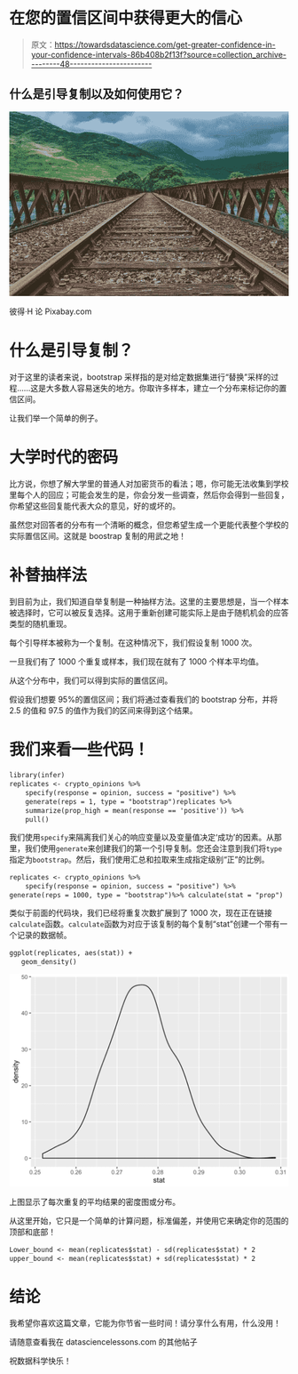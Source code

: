 # 在您的置信区间中获得更大的信心

> 原文：<https://towardsdatascience.com/get-greater-confidence-in-your-confidence-intervals-86b408b2f13f?source=collection_archive---------48----------------------->

## 什么是引导复制以及如何使用它？

![](img/cfb56ce8c9e68bc1c89b62d520fa9d0f.png)

彼得·H 论 Pixabay.com

# 什么是引导复制？

对于这里的读者来说，bootstrap 采样指的是对给定数据集进行“替换”采样的过程……这是大多数人容易迷失的地方。你取许多样本，建立一个分布来标记你的置信区间。

让我们举一个简单的例子。

# 大学时代的密码

比方说，你想了解大学里的普通人对加密货币的看法；嗯，你可能无法收集到学校里每个人的回应；可能会发生的是，你会分发一些调查，然后你会得到一些回复，你希望这些回复能代表大众的意见，好的或坏的。

虽然您对回答者的分布有一个清晰的概念，但您希望生成一个更能代表整个学校的实际置信区间。这就是 boostrap 复制的用武之地！

# 补替抽样法

到目前为止，我们知道自举复制是一种抽样方法。这里的主要思想是，当一个样本被选择时，它可以被反复选择。这用于重新创建可能实际上是由于随机机会的应答类型的随机重现。

每个引导样本被称为一个复制。在这种情况下，我们假设复制 1000 次。

一旦我们有了 1000 个重复或样本，我们现在就有了 1000 个样本平均值。

从这个分布中，我们可以得到实际的置信区间。

假设我们想要 95%的置信区间；我们将通过查看我们的 bootstrap 分布，并将 2.5 的值和 97.5 的值作为我们的区间来得到这个结果。

# 我们来看一些代码！

```
library(infer) 
replicates <- crypto_opinions %>% 
    specify(response = opinion, success = "positive") %>% 
    generate(reps = 1, type = "bootstrap")replicates %>% 
    summarize(prop_high = mean(response == 'positive')) %>% 
    pull()
```

我们使用`specify`来隔离我们关心的响应变量以及变量值决定‘成功’的因素。从那里，我们使用`generate`来创建我们的第一个引导复制。您还会注意到我们将`type`指定为`bootstrap`。然后，我们使用汇总和拉取来生成指定级别“正”的比例。

```
replicates <- crypto_opinions %>% 
    specify(response = opinion, success = "positive") %>%        generate(reps = 1000, type = "bootstrap")%>% calculate(stat = "prop")
```

类似于前面的代码块，我们已经将重复次数扩展到了 1000 次，现在正在链接`calculate`函数。`calculate`函数为对应于该复制的每个复制“stat”创建一个带有一个记录的数据帧。

```
ggplot(replicates, aes(stat)) +
   geom_density()
```

![](img/0eb0896cbdf0d525ad465b48d58877be.png)

上图显示了每次重复的平均结果的密度图或分布。

从这里开始，它只是一个简单的计算问题，标准偏差，并使用它来确定你的范围的顶部和底部！

```
Lower_bound <- mean(replicates$stat) - sd(replicates$stat) * 2 upper_bound <- mean(replicates$stat) + sd(replicates$stat) * 2
```

# 结论

我希望你喜欢这篇文章，它能为你节省一些时间！请分享什么有用，什么没用！

请随意查看我在 datasciencelessons.com 的其他帖子

祝数据科学快乐！